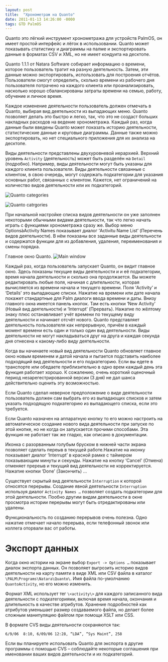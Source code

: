 ```yaml
---
layout: post
title:  "Хронометраж на Quanto"
date: 2011-01-13 14:26:00 -0000
tags: GTD PalmOS
---
```


Quanto это лёгкий инструмент хронометража для устройств PalmOS, он имеет простой интерфейс и лёгок в использовании. Quanto может показывать статистику и диаграммы на палме и экспортировать данные в форматах CSV и XML, но не имеет кондуита на десктопе.

Quanto 1.1.1 от Natara Software собирает информацию о времени, которое пользователь тратит на разную деятельность. Затем, эти данные можно экспортировать, использовать для построения отчётов. Пользователи смогут определить, сколько времени из рабочего дня пользователя потрачено на каждого клиента или проанализировать, насколько хорошо сбалансированы затраты времени на  семью, работу, обучение и личное время.

Каждое изменение деятельности пользователь должен отмечать в Quanto, выбирая вид деятельности из выпадающих меню. Quanto позволяет делать это быстро и легко, так, что это не создаст больших накладных расходов на ведение хронометража. Каждый раз, когда данные были введены Quanto может показать историю деятельности, статистические данные и круговые диаграммы. Данные также можно экспортировать, но нет специального приложения для их анализа на десктопе.

Виды деятельности представлены двухуровневой иерархией. Верхний уровень  `Activity` (деятельность) может быть разделён на `Detail` (подробно). Например,  виды деятельности могут быть указаны для каждого клиента пользователя. Виды  деятельности связанные с клиентом, в свою очередь, могут содержать подкатегории для указания основных работ, связанных с клиентом. Кажется, нет ограничений на количество видов деятельности или их подкатегорий.

![Quanto categories](https://res.cloudinary.com/dlqc5rp9l/image/upload/v1624615193/blog/quanto/Quanto1_nldlpl.png)

![Quanto catrgories](https://res.cloudinary.com/dlqc5rp9l/image/upload/v1624615193/blog/quanto/Quanto2_jzjugc.png)

При начальной настройке списка видов деятельности он уже заполнен некоторыми обычными видами деятельности, так что легко начать играть с функциями хронометража сразу же. Выбор меню OptionsàActivity Names показывает диалог ‘Activitu Name List’ (Перечень видов деятельности). В нём показаны все заданные виды деятельности и содержатся функции для из добавления, удаления, переименования и смены порядка.

Главное окно Quanto.
![Main window](https://res.cloudinary.com/dlqc5rp9l/image/upload/v1624615193/blog/quanto/Quanto3_ukwhls.png)

Каждый раз, когда пользователь запускает Quanto, он видит главное окно. Здесь показаны текущие виды деятельности и и её подкатегории, время начала деятельности и сколько она продолжается. Вы можете редактировать любые поля, начиная с длительности, которая вычисляется из времени начала и текущего времени. Поля ‘Activity’ и ‘Details’ это выпадающие списки. Нажатие на времени или дате начала покажет стандартные для Palm диалоги ввода времени и даты.
Внизу главного окна имеется панель кнопок. Там есть кнопки ‘New Activity’ (Новый вид  деятельности) и ‘Interrupt’ (Прервать). Нажатие по жёлтому знаку плюс останавливает учёт времени по текущему виду деятельности и начинает отсчёт нового. Quanto представляет деятельность пользователя как непрерывную, причём в каждый момент времени есть один и только один вид деятельности. Виды деятельности не могут накладываться друг на друга и каждая секунда дня отнесена к какому-либо виду деятельности.

Когда вы начинаете новый вид деятельности Quanto обновляет главное окно новым временем и датой начала и пытается подставить наиболее подходящий вид деятельности и его подкатегорию. Если вы едете в транспорте или обедаете приблизительно в одно врем каждый день эта функция работает хорошо. К сожалению, очень короткий оценочный период незарегестрированной версии (3 дня) не дал шанса действительно оценить эту возможностью.

Если Quanto сделал неверное предположение о виде деятельности пользователь должен сам выбрать его из выпадающих списков и затем указать подходящую подкатегорию из выпадающего списка, если это требуется.

Если Quanto назначен на аппаратную кнопку то его можно настроить на автоматическое создание нового вида деятельности при запуске по этой кнопке, но не когда он запускается прочими способами. Эта функция не работает так же гладко, как описано в документации.

Иконка с разорванным голубым бруском в нижней части экрана позволяет сделать переыв в текущей работе.Нажатие на иконку показывает диалог ‘Interrupt’ в красной рамке с таймером показывающим минуты и секунды. Нажатие на кнопку ‘Cancel’ (Отмена) отменяет пререыв и текущий вид деятельности не корректируется. Нажатие кнопки ‘Done’ (Закончить) …

Существует скрытый вид деятельности `Interruption` к которой относятся перерывы. Создание явной деятельности `Interruption` используя диалог `Activity Names …` позволяет создать подкатегории для этой деятельности. Пообно другим видам деятельности в окне просмотра истории перерывы могут быть отредактированы или удалены.

Функциональность по созданию перерывов очень полезна. Одно нажатие отмечает начало перерыва, если телефонный звонок или коллега оторвали вас от работы.

# Экспорт данных

Когда окно истории на экране выбор `Export -> Options …` показывает диалок экспорта данных. Он позволяет выгрозить историю видов деятельности на карту памяти в виде XML или CSV файла в каталог `\PALM\Programs\Natara\Quanto\`. Имя файла по-умолчанию `QuantoActivity`, но его можно изменить.

Формат XML использует тег `\<activity\>` для каждого записанного вида деятельности с подкатегориями, включая время начала, окончания и длительность в качестве атрибутов. Хранение подробностей как атрибутов уменьшает размер создаваемого файла, но делает более сложным манипуляцию файлом при помощи XSLT или CSS.

В формате CVS виды деятельности сохраняются так:

    6/9/06  8:10, 6/09/06 12:28, “LDA”, “Sys Maint”, 258

Если вы планируете испольовать Quanto для экспорта в другие программы с помощью CVS – соблюдайте некоторые соглашения при именовании ваших видов деятельности и их подкатегорий.